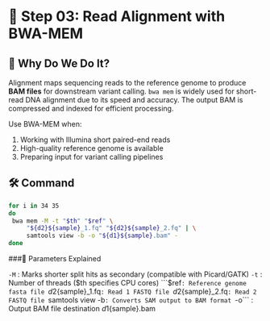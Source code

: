  # 🔗 Step 03: Read Alignment with BWA-MEM

## 🎯 Why Do We Do It?
Alignment maps sequencing reads to the reference genome to produce **BAM files** for downstream variant calling. `bwa mem` is widely used for short-read DNA alignment due to its speed and accuracy. The output BAM is compressed and indexed for efficient processing.

Use BWA-MEM when:
1. Working with Illumina short paired-end reads  
2. High-quality reference genome is available  
3. Preparing input for variant calling pipelines  

## 🛠️ Command

```bash
for i in 34 35
do
 bwa mem -M -t "$th" "$ref" \
     "${d2}${sample}_1.fq" "${d2}${sample}_2.fq" | \
     samtools view -b -o "${d1}${sample}.bam" -
done
```

###🧾 Parameters Explained

```-M``` : Marks shorter split hits as secondary (compatible with Picard/GATK) 
```-t``` : Number of threads ($th specifies CPU cores) 
```$ref``` : Reference genome fasta file 
```${d2}${sample}_1.fq``` : Read 1 FASTQ file 
```${d2}${sample}_2.fq``` : Read 2 FASTQ file 
```samtools view -b``` : Converts SAM output to BAM format 
```-o``` : Output BAM file destination ${d1}${sample}.bam

